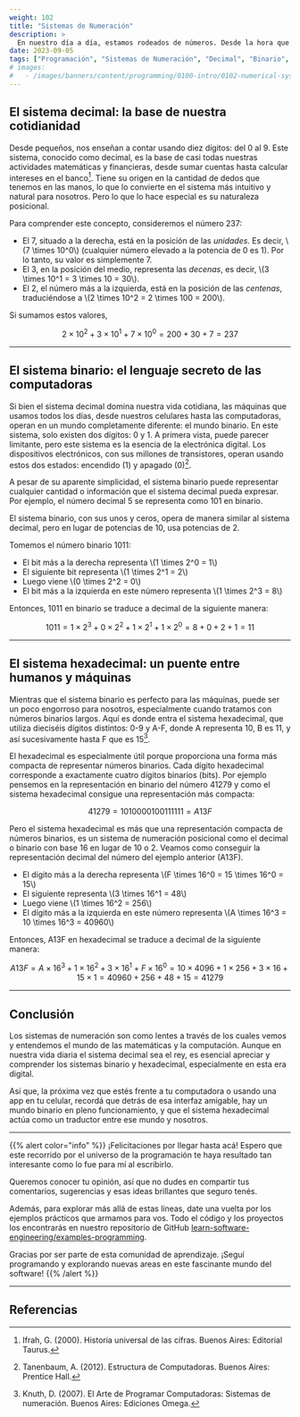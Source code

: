 ```yaml
---
weight: 102
title: "Sistemas de Numeración"
description: >
  En nuestro día a día, estamos rodeados de números. Desde la hora que marca el reloj cuando suena la alarma por la mañana, hasta el precio del café que compramos en la esquina. Pero, ¿alguna vez te detuviste a pensar en la naturaleza de esos números? En este artículo, nos sumergiremos en el fascinante mundo de los sistemas de numeración y aprenderemos cómo, dependiendo del contexto, un número puede tener múltiples representaciones.
date: 2023-09-05
tags: ["Programación", "Sistemas de Numeración", "Decimal", "Binario", "Hexadecimal"]
# images:
#   - /images/banners/content/programming/0100-intro/0102-numerical-systemspng
---
```


## El sistema decimal: la base de nuestra cotidianidad

Desde pequeños, nos enseñan a contar usando diez dígitos: del 0 al 9. Este sistema, conocido como decimal, es la base de casi todas nuestras actividades matemáticas y financieras, desde sumar cuentas hasta calcular intereses en el banco[^1]. Tiene su origen en la cantidad de dedos que tenemos en las manos, lo que lo convierte en el sistema más intuitivo y natural para nosotros. Pero lo que lo hace especial es su naturaleza posicional.

Para comprender este concepto, consideremos el número 237:

- El 7, situado a la derecha, está en la posición de las *unidades*. Es decir, \\(7 \times 10^0\\) (cualquier número elevado a la potencia de 0 es 1). Por lo tanto, su valor es simplemente 7.
- El 3, en la posición del medio, representa las *decenas*, es decir, \\(3 \times 10^1 = 3 \times 10 = 30\\).
- El 2, el número más a la izquierda, está en la posición de las *centenas*, traduciéndose a \\(2 \times 10^2 = 2 \times 100 = 200\\).

Si sumamos estos valores,

```math
2 \times 10^2 + 3 \times 10^1 + 7 \times 10^0 = 200 + 30 + 7 = 237
```

---

## El sistema binario: el lenguaje secreto de las computadoras

Si bien el sistema decimal domina nuestra vida cotidiana, las máquinas que usamos todos los días, desde nuestros celulares hasta las computadoras, operan en un mundo completamente diferente: el mundo binario. En este sistema, solo existen dos dígitos: 0 y 1. A primera vista, puede parecer limitante, pero este sistema es la esencia de la electrónica digital. Los dispositivos electrónicos, con sus millones de transistores, operan usando estos dos estados: encendido (1) y apagado (0)[^2].

A pesar de su aparente simplicidad, el sistema binario puede representar cualquier cantidad o información que el sistema decimal pueda expresar. Por ejemplo, el número decimal 5 se representa como 101 en binario.

El sistema binario, con sus unos y ceros, opera de manera similar al sistema decimal, pero en lugar de potencias de 10, usa potencias de 2.

Tomemos el número binario 1011:

- El bit más a la derecha representa \\(1 \times 2^0 = 1\\)
- El siguiente bit representa \\(1 \times 2^1 = 2\\)
- Luego viene \\(0 \times 2^2 = 0\\)
- El bit más a la izquierda en este número representa \\(1 \times 2^3 = 8\\)

Entonces, 1011 en binario se traduce a decimal de la siguiente manera:

```math
1011 = 1 \times 2^3 + 0 \times 2^2 + 1 \times 2^1 + 1 \times 2^0 = 8 + 0 + 2 + 1 = 11
```

---

## El sistema hexadecimal: un puente entre humanos y máquinas

Mientras que el sistema binario es perfecto para las máquinas, puede ser un poco engorroso para nosotros, especialmente cuando tratamos con números binarios largos. Aquí es donde entra el sistema hexadecimal, que utiliza dieciséis dígitos distintos: 0-9 y A-F, donde A representa 10, B es 11, y así sucesivamente hasta F que es 15[^3].

El hexadecimal es especialmente útil porque proporciona una forma más compacta de representar números binarios. Cada dígito hexadecimal corresponde a exactamente cuatro dígitos binarios (bits). Por ejemplo pensemos en la representación en binario del número 41279 y como el sistema hexadecimal consigue una representación más compacta:

```math
41279 = 1010 0001 0011 1111 = A13F
```

Pero el sistema hexadecimal es más que una representación compacta de números binarios, es un sistema de numeración posicional como el decimal o binario con base 16 en lugar de 10 o 2. Veamos como conseguir la representación decimal del número del ejemplo anterior (A13F).

- El dígito más a la derecha representa \\(F \times 16^0 = 15 \times 16^0 = 15\\)
- El siguiente representa \\(3 \times 16^1 = 48\\)
- Luego viene \\(1 \times 16^2 = 256\\)
- El dígito más a la izquierda en este número representa \\(A \times 16^3 = 10 \times 16^3 = 40960\\)

Entonces, A13F en hexadecimal se traduce a decimal de la siguiente manera:

```math
A13F = A \times 16^3 + 1 \times 16^2 + 3 \times 16^1 + F \times 16^0 = 10 \times 4096 + 1 \times 256 + 3 \times 16 + 15 \times 1 = 40960 + 256 + 48 + 15 = 41279
```

---

## Conclusión

Los sistemas de numeración son como lentes a través de los cuales vemos y entendemos el mundo de las matemáticas y la computación. Aunque en nuestra vida diaria el sistema decimal sea el rey, es esencial apreciar y comprender los sistemas binario y hexadecimal, especialmente en esta era digital.

Así que, la próxima vez que estés frente a tu computadora o usando una app en tu celular, recordá que detrás de esa interfaz amigable, hay un mundo binario en pleno funcionamiento, y que el sistema hexadecimal actúa como un traductor entre ese mundo y nosotros.

---

{{% alert color="info" %}}
¡Felicitaciones por llegar hasta acá! Espero que este recorrido por el universo de la programación te haya resultado tan interesante como lo fue para mí al escribirlo.

Queremos conocer tu opinión, así que no dudes en compartir tus comentarios, sugerencias y esas ideas brillantes que seguro tenés.

Además, para explorar más allá de estas líneas, date una vuelta por los ejemplos prácticos que armamos para vos. Todo el código y los proyectos los encontrarás en nuestro repositorio de GitHub [learn-software-engineering/examples-programming](https://github.com/learn-software-engineering/examples-programming).

Gracias por ser parte de esta comunidad de aprendizaje. ¡Seguí programando y explorando nuevas areas en este fascinante mundo del software!
{{% /alert %}}

---

## Referencias

[^1]: Ifrah, G. (2000). Historia universal de las cifras. Buenos Aires: Editorial Taurus.
[^2]: Tanenbaum, A. (2012). Estructura de Computadoras. Buenos Aires: Prentice Hall.
[^3]: Knuth, D. (2007). El Arte de Programar Computadoras: Sistemas de numeración. Buenos Aires: Ediciones Omega.
